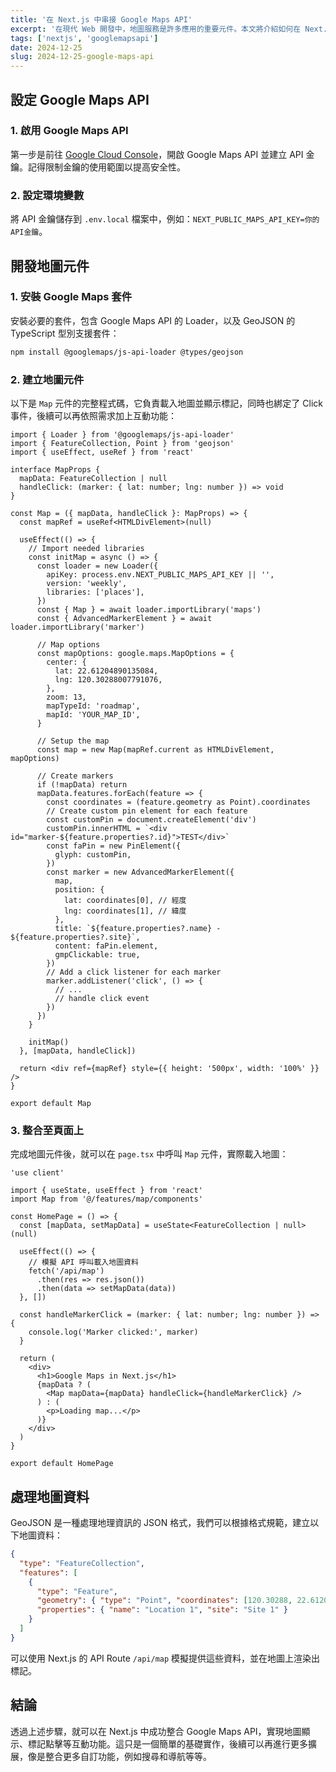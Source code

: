 ```yaml
---
title: '在 Next.js 中串接 Google Maps API'
excerpt: '在現代 Web 開發中，地圖服務是許多應用的重要元件。本文將介紹如何在 Next.js 中使用 Google Maps API，並展示一個包含地圖標記和互動功能的範例。'
tags: ['nextjs', 'googlemapsapi']
date: 2024-12-25
slug: 2024-12-25-google-maps-api
---
```


## 設定 Google Maps API

### 1. 啟用 Google Maps API

第一步是前往 [Google Cloud Console](https://console.cloud.google.com)，開啟 Google Maps API 並建立 API 金鑰。記得限制金鑰的使用範圍以提高安全性。

### 2. 設定環境變數

將 API 金鑰儲存到 `.env.local` 檔案中，例如：`NEXT_PUBLIC_MAPS_API_KEY=你的API金鑰`。

## 開發地圖元件

### 1. 安裝 Google Maps 套件

安裝必要的套件，包含 Google Maps API 的 Loader，以及 GeoJSON 的 TypeScript 型別支援套件：

```bash
npm install @googlemaps/js-api-loader @types/geojson
```

### 2. 建立地圖元件

以下是 `Map` 元件的完整程式碼，它負責載入地圖並顯示標記，同時也綁定了 Click 事件，後續可以再依照需求加上互動功能：

```tsx
import { Loader } from '@googlemaps/js-api-loader'
import { FeatureCollection, Point } from 'geojson'
import { useEffect, useRef } from 'react'

interface MapProps {
  mapData: FeatureCollection | null
  handleClick: (marker: { lat: number; lng: number }) => void
}

const Map = ({ mapData, handleClick }: MapProps) => {
  const mapRef = useRef<HTMLDivElement>(null)

  useEffect(() => {
    // Import needed libraries
    const initMap = async () => {
      const loader = new Loader({
        apiKey: process.env.NEXT_PUBLIC_MAPS_API_KEY || '',
        version: 'weekly',
        libraries: ['places'],
      })
      const { Map } = await loader.importLibrary('maps')
      const { AdvancedMarkerElement } = await loader.importLibrary('marker')

      // Map options
      const mapOptions: google.maps.MapOptions = {
        center: {
          lat: 22.61204890135084,
          lng: 120.30288007791076,
        },
        zoom: 13,
        mapTypeId: 'roadmap',
        mapId: 'YOUR_MAP_ID',
      }

      // Setup the map
      const map = new Map(mapRef.current as HTMLDivElement, mapOptions)

      // Create markers
      if (!mapData) return
      mapData.features.forEach(feature => {
        const coordinates = (feature.geometry as Point).coordinates
        // Create custom pin element for each feature
        const customPin = document.createElement('div')
        customPin.innerHTML = `<div id="marker-${feature.properties?.id}">TEST</div>`
        const faPin = new PinElement({
          glyph: customPin,
        })
        const marker = new AdvancedMarkerElement({
          map,
          position: {
            lat: coordinates[0], // 經度
            lng: coordinates[1], // 緯度
          },
          title: `${feature.properties?.name} - ${feature.properties?.site}`,
          content: faPin.element,
          gmpClickable: true,
        })
        // Add a click listener for each marker
        marker.addListener('click', () => {
          // ...
          // handle click event
        })
      })
    }

    initMap()
  }, [mapData, handleClick])

  return <div ref={mapRef} style={{ height: '500px', width: '100%' }} />
}

export default Map
```

### 3. 整合至頁面上

完成地圖元件後，就可以在 `page.tsx` 中呼叫 `Map` 元件，實際載入地圖：

```tsx
'use client'

import { useState, useEffect } from 'react'
import Map from '@/features/map/components'

const HomePage = () => {
  const [mapData, setMapData] = useState<FeatureCollection | null>(null)

  useEffect(() => {
    // 模擬 API 呼叫載入地圖資料
    fetch('/api/map')
      .then(res => res.json())
      .then(data => setMapData(data))
  }, [])

  const handleMarkerClick = (marker: { lat: number; lng: number }) => {
    console.log('Marker clicked:', marker)
  }

  return (
    <div>
      <h1>Google Maps in Next.js</h1>
      {mapData ? (
        <Map mapData={mapData} handleClick={handleMarkerClick} />
      ) : (
        <p>Loading map...</p>
      )}
    </div>
  )
}

export default HomePage
```

## 處理地圖資料

GeoJSON 是一種處理地理資訊的 JSON 格式，我們可以根據格式規範，建立以下地圖資料：

```json
{
  "type": "FeatureCollection",
  "features": [
    {
      "type": "Feature",
      "geometry": { "type": "Point", "coordinates": [120.30288, 22.61205] },
      "properties": { "name": "Location 1", "site": "Site 1" }
    }
  ]
}
```

可以使用 Next.js 的 API Route `/api/map` 模擬提供這些資料，並在地圖上渲染出標記。

## 結論

透過上述步驟，就可以在 Next.js 中成功整合 Google Maps API，實現地圖顯示、標記點擊等互動功能。這只是一個簡單的基礎實作，後續可以再進行更多擴展，像是整合更多自訂功能，例如搜尋和導航等等。
